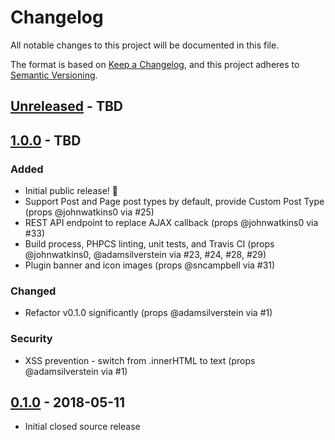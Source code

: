 # Changelog

All notable changes to this project will be documented in this file.

The format is based on [Keep a Changelog](https://keepachangelog.com/en/1.0.0/), and this project adheres to [Semantic Versioning](https://semver.org/spec/v2.0.0.html).

## [Unreleased] - TBD

## [1.0.0] - TBD
### Added
- Initial public release! 🎉
- Support Post and Page post types by default, provide Custom Post Type (props @johnwatkins0 via #25)
- REST API endpoint to replace AJAX callback (props @johnwatkins0 via #33)
- Build process, PHPCS linting, unit tests, and Travis CI (props @johnwatkins0, @adamsilverstein via #23, #24, #28, #29)
- Plugin banner and icon images (props @sncampbell via #31)

### Changed
- Refactor v0.1.0 significantly (props @adamsilverstein via #1)

### Security
- XSS prevention - switch from .innerHTML to text (props @adamsilverstein via #1)

## [0.1.0] - 2018-05-11
- Initial closed source release

[Unreleased]: https://github.com/10up/auto-share-for-twitter/compare/master...develop
[1.0.0]: https://github.com/10up/auto-share-for-twitter/compare/1020035...1.0.0
[0.1.0]: https://github.com/10up/auto-share-for-twitter/commit/1020035f2d4843221d996bd5f8fe39d9ee850b5d
